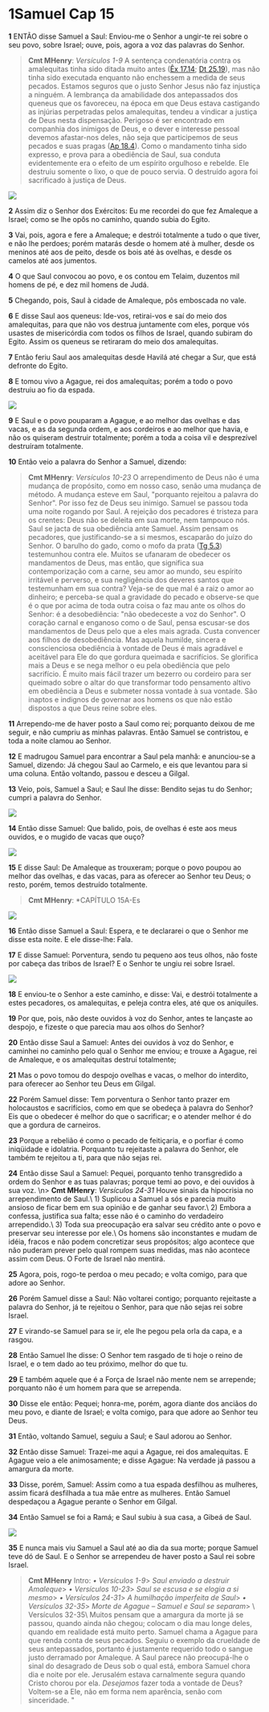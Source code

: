 # 1Samuel Cap 15

**1** 	ENTÃO disse Samuel a Saul: Enviou-me o Senhor a ungir-te rei sobre o seu povo, sobre Israel; ouve, pois, agora a voz das palavras do Senhor.

> **Cmt MHenry**: *Versículos 1-9* A sentença condenatória contra os amalequitas tinha sido ditada muito antes ([Êx 17.14](../02A-Ex/17.md#14); [Dt 25.19](../05A-Dt/25.md#19)), mas não tinha sido executada enquanto não enchessem a medida de seus pecados. Estamos seguros que o justo Senhor Jesus não faz injustiça a ninguém. A lembrança da amabilidade dos antepassados dos queneus que os favoreceu, na época em que Deus estava castigando as injúrias perpetradas pelos amalequitas, tendeu a vindicar a justiça de Deus nesta dispensação. Perigoso é ser encontrado em companhia dos inimigos de Deus, e o dever e interesse pessoal devemos afastar-nos deles, não seja que participemos de seus pecados e suas pragas ([Ap 18.4](../66N-Ap/18.md#4)). Como o mandamento tinha sido expresso, e prova para a obediência de Saul, sua conduta evidentemente era o efeito de um espírito orgulhoso e rebelde. Ele destruiu somente o lixo, o que de pouco servia. O destruído agora foi sacrificado à justiça de Deus.

![](../Images/SweetPublishing/9-15-1.jpg) 

**2** 	Assim diz o Senhor dos Exércitos: Eu me recordei do que fez Amaleque a Israel; como se lhe opôs no caminho, quando subia do Egito.

**3** 	Vai, pois, agora e fere a Amaleque; e destrói totalmente a tudo o que tiver, e não lhe perdoes; porém matarás desde o homem até à mulher, desde os meninos até aos de peito, desde os bois até às ovelhas, e desde os camelos até aos jumentos.

**4** 	O que Saul convocou ao povo, e os contou em Telaim, duzentos mil homens de pé, e dez mil homens de Judá.

**5** 	Chegando, pois, Saul à cidade de Amaleque, pôs emboscada no vale.

**6** 	E disse Saul aos queneus: Ide-vos, retirai-vos e saí do meio dos amalequitas, para que não vos destrua juntamente com eles, porque vós usastes de misericórdia com todos os filhos de Israel, quando subiram do Egito. Assim os queneus se retiraram do meio dos amalequitas.

**7** 	Então feriu Saul aos amalequitas desde Havilá até chegar a Sur, que está defronte do Egito.

**8** 	E tomou vivo a Agague, rei dos amalequitas; porém a todo o povo destruiu ao fio da espada.

![](../Images/SweetPublishing/9-15-2.jpg) 

**9** 	E Saul e o povo pouparam a Agague, e ao melhor das ovelhas e das vacas, e as da segunda ordem, e aos cordeiros e ao melhor que havia, e não os quiseram destruir totalmente; porém a toda a coisa vil e desprezível destruíram totalmente.

**10** 	Então veio a palavra do Senhor a Samuel, dizendo:

> **Cmt MHenry**: *Versículos 10-23* O arrependimento de Deus não é uma mudança de propósito, como em nosso caso, senão uma mudança de método. A mudança esteve em Saul, "porquanto rejeitou a palavra do Senhor". Por isso fez de Deus seu inimigo. Samuel se passou toda uma noite rogando por Saul. A rejeição dos pecadores é tristeza para os crentes: Deus não se deleita em sua morte, nem tampouco nós. Saul se jacta de sua obediência ante Samuel. Assim pensam os pecadores, que justificando-se a si mesmos, escaparão do juízo do Senhor. O barulho do gado, como o mofo da prata ([Tg 5.3](../59N-Tg/05.md#3)) testemunhou contra ele. Muitos se ufanaram de obedecer os mandamentos de Deus, mas então, que significa sua contemporização com a carne, seu amor ao mundo, seu espírito irritável e perverso, e sua negligência dos deveres santos que testemunham em sua contra? Veja-se de que mal é a raiz o amor ao dinheiro; e perceba-se qual a gravidade do pecado e observe-se que é o que por acima de toda outra coisa o faz mau ante os olhos do Senhor: é a desobediência: "não obedeceste a voz do Senhor". O coração carnal e enganoso como o de Saul, pensa escusar-se dos mandamentos de Deus pelo que a eles mais agrada. Custa convencer aos filhos de desobediência. Mas aquela humilde, sincera e conscienciosa obediência à vontade de Deus é mais agradável e aceitável para Ele do que gordura queimada e sacrifícios. Se glorifica mais a Deus e se nega melhor o eu pela obediência que pelo sacrifício. É muito mais fácil trazer um bezerro ou cordeiro para ser queimado sobre o altar do que transformar todo pensamento altivo em obediência a Deus e submeter nossa vontade à sua vontade. São inaptos e indignos de governar aos homens os que não estão dispostos a que Deus reine sobre eles.

**11** 	Arrependo-me de haver posto a Saul como rei; porquanto deixou de me seguir, e não cumpriu as minhas palavras. Então Samuel se contristou, e toda a noite clamou ao Senhor.

**12** 	E madrugou Samuel para encontrar a Saul pela manhã: e anunciou-se a Samuel, dizendo: Já chegou Saul ao Carmelo, e eis que levantou para si uma coluna. Então voltando, passou e desceu a Gilgal.

**13** 	Veio, pois, Samuel a Saul; e Saul lhe disse: Bendito sejas tu do Senhor; cumpri a palavra do Senhor.

![](../Images/SweetPublishing/9-15-3.jpg) 

**14** 	Então disse Samuel: Que balido, pois, de ovelhas é este aos meus ouvidos, e o mugido de vacas que ouço?

![](../Images/SweetPublishing/9-15-4.jpg) 

**15** 	E disse Saul: De Amaleque as trouxeram; porque o povo poupou ao melhor das ovelhas, e das vacas, para as oferecer ao Senhor teu Deus; o resto, porém, temos destruído totalmente.

> **Cmt MHenry**: *CAPÍTULO 15A-Es

![](../Images/SweetPublishing/9-15-5.jpg) 

**16** 	Então disse Samuel a Saul: Espera, e te declararei o que o Senhor me disse esta noite. E ele disse-lhe: Fala.

**17** 	E disse Samuel: Porventura, sendo tu pequeno aos teus olhos, não foste por cabeça das tribos de Israel? E o Senhor te ungiu rei sobre Israel.

![](../Images/SweetPublishing/9-15-6.jpg) 

**18** 	E enviou-te o Senhor a este caminho, e disse: Vai, e destrói totalmente a estes pecadores, os amalequitas, e peleja contra eles, até que os aniquiles.

**19** 	Por que, pois, não deste ouvidos à voz do Senhor, antes te lançaste ao despojo, e fizeste o que parecia mau aos olhos do Senhor?

**20** 	Então disse Saul a Samuel: Antes dei ouvidos à voz do Senhor, e caminhei no caminho pelo qual o Senhor me enviou; e trouxe a Agague, rei de Amaleque, e os amalequitas destruí totalmente;

**21** 	Mas o povo tomou do despojo ovelhas e vacas, o melhor do interdito, para oferecer ao Senhor teu Deus em Gilgal.

**22** 	Porém Samuel disse: Tem porventura o Senhor tanto prazer em holocaustos e sacrifícios, como em que se obedeça à palavra do Senhor? Eis que o obedecer é melhor do que o sacrificar; e o atender melhor é do que a gordura de carneiros.

**23** 	Porque a rebelião é como o pecado de feitiçaria, e o porfiar é como iniqüidade e idolatria. Porquanto tu rejeitaste a palavra do Senhor, ele também te rejeitou a ti, para que não sejas rei.

**24** 	Então disse Saul a Samuel: Pequei, porquanto tenho transgredido a ordem do Senhor e as tuas palavras; porque temi ao povo, e dei ouvidos à sua voz.
\n> **Cmt MHenry**: *Versículos 24-31* Houve sinais da hipocrisia no arrependimento de Saul.\ 1) Suplicou a Samuel a sós e parecia muito ansioso de ficar bem em sua opinião e de ganhar seu favor.\ 2) Embora a confessa, justifica sua falta; esse não é o caminho do verdadeiro arrependido.\ 3) Toda sua preocupação era salvar seu crédito ante o povo e preservar seu interesse por ele.\ Os homens são inconstantes e mudam de idéia, fracos e não podem concretizar seus propósitos; algo acontece que não puderam prever pelo qual rompem suas medidas, mas não acontece assim com Deus. O Forte de Israel não mentirá.

**25** 	Agora, pois, rogo-te perdoa o meu pecado; e volta comigo, para que adore ao Senhor.

**26** 	Porém Samuel disse a Saul: Não voltarei contigo; porquanto rejeitaste a palavra do Senhor, já te rejeitou o Senhor, para que não sejas rei sobre Israel.

**27** 	E virando-se Samuel para se ir, ele lhe pegou pela orla da capa, e a rasgou.

**28** 	Então Samuel lhe disse: O Senhor tem rasgado de ti hoje o reino de Israel, e o tem dado ao teu próximo, melhor do que tu.

**29** 	E também aquele que é a Força de Israel não mente nem se arrepende; porquanto não é um homem para que se arrependa.

**30** 	Disse ele então: Pequei; honra-me, porém, agora diante dos anciãos do meu povo, e diante de Israel; e volta comigo, para que adore ao Senhor teu Deus.

**31** 	Então, voltando Samuel, seguiu a Saul; e Saul adorou ao Senhor.

**32** 	Então disse Samuel: Trazei-me aqui a Agague, rei dos amalequitas. E Agague veio a ele animosamente; e disse Agague: Na verdade já passou a amargura da morte.

**33** 	Disse, porém, Samuel: Assim como a tua espada desfilhou as mulheres, assim ficará desfilhada a tua mãe entre as mulheres. Então Samuel despedaçou a Agague perante o Senhor em Gilgal.

**34** 	Então Samuel se foi a Ramá; e Saul subiu à sua casa, a Gibeá de Saul.

![](../Images/SweetPublishing/9-15-7.jpg) 

**35** 	E nunca mais viu Samuel a Saul até ao dia da sua morte; porque Samuel teve dó de Saul. E o Senhor se arrependeu de haver posto a Saul rei sobre Israel.


> **Cmt MHenry** Intro: *• Versículos 1-9*> *Saul enviado a destruir Amaleque*> *• Versículos 10-23*> *Saul se escusa e se elogia a si mesmo*> *• Versículos 24-31*> *A humilhação imperfeita de Saul*> *• Versículos 32-35*> *Morte de Agague – Samuel e Saul se separam*> \ Versículos 32-35\ Muitos pensam que a amargura da morte já se passou, quando ainda não chegou; colocam o dia mau longe deles, quando em realidade está muito perto. Samuel chama a Agague para que renda conta de seus pecados. Seguiu o exemplo da crueldade de seus antepassados, portanto é justamente requerido todo o sangue justo derramado por Amaleque. A Saul parece não preocupá-lhe o sinal do desagrado de Deus sob o qual está, embora Samuel chora dia e noite por ele. Jerusalém estava carnalmente segura quando Cristo chorou por ela. *Desejamos* fazer toda a vontade de Deus? Voltem-se a Ele, não em forma nem aparência, senão com sinceridade. "